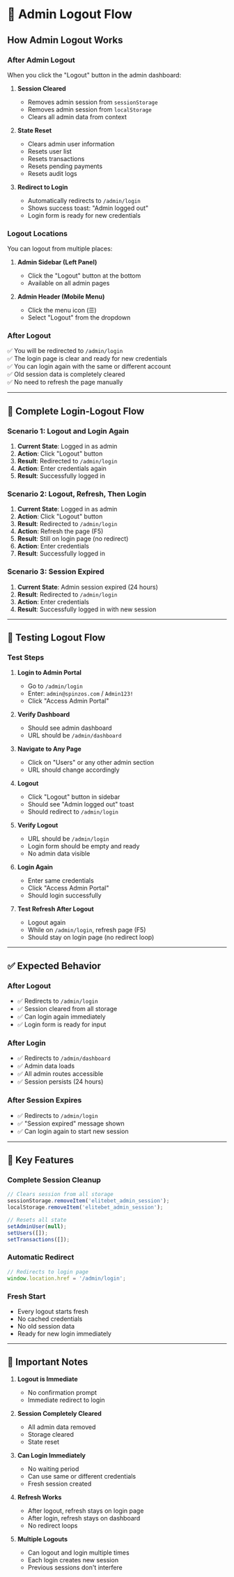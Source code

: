 # 🔐 Admin Logout Flow

## How Admin Logout Works

### After Admin Logout
When you click the "Logout" button in the admin dashboard:

1. **Session Cleared**
   - Removes admin session from `sessionStorage`
   - Removes admin session from `localStorage`
   - Clears all admin data from context

2. **State Reset**
   - Clears admin user information
   - Resets user list
   - Resets transactions
   - Resets pending payments
   - Resets audit logs

3. **Redirect to Login**
   - Automatically redirects to `/admin/login`
   - Shows success toast: "Admin logged out"
   - Login form is ready for new credentials

### Logout Locations

You can logout from multiple places:

1. **Admin Sidebar (Left Panel)**
   - Click the "Logout" button at the bottom
   - Available on all admin pages

2. **Admin Header (Mobile Menu)**
   - Click the menu icon (☰)
   - Select "Logout" from the dropdown

### After Logout

✅ You will be redirected to `/admin/login`  
✅ The login page is clear and ready for new credentials  
✅ You can login again with the same or different account  
✅ Old session data is completely cleared  
✅ No need to refresh the page manually

---

## 🔄 Complete Login-Logout Flow

### Scenario 1: Logout and Login Again
1. **Current State**: Logged in as admin
2. **Action**: Click "Logout" button
3. **Result**: Redirected to `/admin/login`
4. **Action**: Enter credentials again
5. **Result**: Successfully logged in

### Scenario 2: Logout, Refresh, Then Login
1. **Current State**: Logged in as admin
2. **Action**: Click "Logout" button
3. **Result**: Redirected to `/admin/login`
4. **Action**: Refresh the page (F5)
5. **Result**: Still on login page (no redirect)
6. **Action**: Enter credentials
7. **Result**: Successfully logged in

### Scenario 3: Session Expired
1. **Current State**: Admin session expired (24 hours)
2. **Result**: Redirected to `/admin/login`
3. **Action**: Enter credentials
4. **Result**: Successfully logged in with new session

---

## 🧪 Testing Logout Flow

### Test Steps

1. **Login to Admin Portal**
   - Go to `/admin/login`
   - Enter: `admin@spinzos.com` / `Admin123!`
   - Click "Access Admin Portal"

2. **Verify Dashboard**
   - Should see admin dashboard
   - URL should be `/admin/dashboard`

3. **Navigate to Any Page**
   - Click on "Users" or any other admin section
   - URL should change accordingly

4. **Logout**
   - Click "Logout" button in sidebar
   - Should see "Admin logged out" toast
   - Should redirect to `/admin/login`

5. **Verify Logout**
   - URL should be `/admin/login`
   - Login form should be empty and ready
   - No admin data visible

6. **Login Again**
   - Enter same credentials
   - Click "Access Admin Portal"
   - Should login successfully

7. **Test Refresh After Logout**
   - Logout again
   - While on `/admin/login`, refresh page (F5)
   - Should stay on login page (no redirect loop)

---

## ✅ Expected Behavior

### After Logout
- ✅ Redirects to `/admin/login`
- ✅ Session cleared from all storage
- ✅ Can login again immediately
- ✅ Login form is ready for input

### After Login
- ✅ Redirects to `/admin/dashboard`
- ✅ Admin data loads
- ✅ All admin routes accessible
- ✅ Session persists (24 hours)

### After Session Expires
- ✅ Redirects to `/admin/login`
- ✅ "Session expired" message shown
- ✅ Can login again to start new session

---

## 🎯 Key Features

### Complete Session Cleanup
```javascript
// Clears session from all storage
sessionStorage.removeItem('elitebet_admin_session');
localStorage.removeItem('elitebet_admin_session');

// Resets all state
setAdminUser(null);
setUsers([]);
setTransactions([]);
```

### Automatic Redirect
```javascript
// Redirects to login page
window.location.href = '/admin/login';
```

### Fresh Start
- Every logout starts fresh
- No cached credentials
- No old session data
- Ready for new login immediately

---

## 📝 Important Notes

1. **Logout is Immediate**
   - No confirmation prompt
   - Immediate redirect to login

2. **Session Completely Cleared**
   - All admin data removed
   - Storage cleared
   - State reset

3. **Can Login Immediately**
   - No waiting period
   - Can use same or different credentials
   - Fresh session created

4. **Refresh Works**
   - After logout, refresh stays on login page
   - After login, refresh stays on dashboard
   - No redirect loops

5. **Multiple Logouts**
   - Can logout and login multiple times
   - Each login creates new session
   - Previous sessions don't interfere
